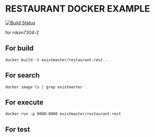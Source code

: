 # RESTAURANT DOCKER EXAMPLE

[![Build Status](https://travis-ci.com/nikim7304/restaurant-rest.svg?branch=master)](https://travis-ci.com/nikim7304/restaurant-rest)

for nikim7304-2

## For build

`docker build -t existmaster/restaurant-rest .`

## For search

`docker image ls | grep existmaster`

## For execute

`docker run -p 8080:8080 existmaster/restaurant-rest`

## For test
